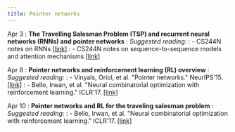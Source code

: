 ```yaml
---
title: Pointer networks
---
```


Apr 3
: **The Travelling Salesman Problem (TSP) and recurrent neural networks (RNNs) and pointer networks**
: *Suggested reading:*
: - CS244N notes on RNNs [[link]](https://web.stanford.edu/class/cs224n/readings/cs224n-2019-notes05-LM_RNN.pdf)
: - CS244N notes on sequence-to-sequence models and attention mechanisms [[link]](https://web.stanford.edu/class/cs224n/readings/cs224n-2019-notes06-NMT_seq2seq_attention.pdf)

Apr 8
: **Pointer networks and reinforcement learning (RL) overview**
: *Suggested reading:*
: - Vinyals, Oriol, et al. "Pointer networks." NeurIPS'15. [[link]](https://papers.nips.cc/paper_files/paper/2015/file/29921001f2f04bd3baee84a12e98098f-Paper.pdf)
: - Bello, Irwan, et al. "Neural combinatorial optimization with reinforcement learning." ICLR'17. [[link]](https://arxiv.org/pdf/1611.09940.pdf)

Apr 10
: **Pointer networks and RL for the traveling salesman problem**
: *Suggested reading:*
: - Bello, Irwan, et al. "Neural combinatorial optimization with reinforcement learning." ICLR'17. [[link]](https://arxiv.org/pdf/1611.09940.pdf)
